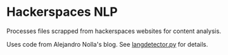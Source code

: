# Hackerspaces NLP

Processes files scrapped from hackerspaces websites for content analysis.

Uses code from Alejandro Nolla's blog. See [langdetector.py](langdetector.py) for details.
